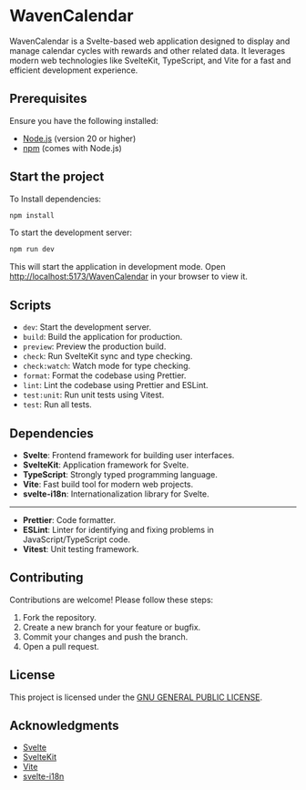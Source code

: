 # WavenCalendar

WavenCalendar is a Svelte-based web application designed to display and manage calendar cycles with rewards and other related data. It leverages modern web technologies like SvelteKit, TypeScript, and Vite for a fast and efficient development experience.

## Prerequisites

Ensure you have the following installed:

- [Node.js](https://nodejs.org/) (version 20 or higher)
- [npm](https://www.npmjs.com/) (comes with Node.js)

## Start the project

To Install dependencies:

```bash
npm install
```

To start the development server:

```bash
npm run dev
```

This will start the application in development mode. Open [http://localhost:5173/WavenCalendar](http://localhost:5173/WavenCalendar) in your browser to view it.

## Scripts

- `dev`: Start the development server.
- `build`: Build the application for production.
- `preview`: Preview the production build.
- `check`: Run SvelteKit sync and type checking.
- `check:watch`: Watch mode for type checking.
- `format`: Format the codebase using Prettier.
- `lint`: Lint the codebase using Prettier and ESLint.
- `test:unit`: Run unit tests using Vitest.
- `test`: Run all tests.

## Dependencies

- **Svelte**: Frontend framework for building user interfaces.
- **SvelteKit**: Application framework for Svelte.
- **TypeScript**: Strongly typed programming language.
- **Vite**: Fast build tool for modern web projects.
- **svelte-i18n**: Internationalization library for Svelte.

---

- **Prettier**: Code formatter.
- **ESLint**: Linter for identifying and fixing problems in JavaScript/TypeScript code.
- **Vitest**: Unit testing framework.

## Contributing

Contributions are welcome! Please follow these steps:

1. Fork the repository.
2. Create a new branch for your feature or bugfix.
3. Commit your changes and push the branch.
4. Open a pull request.

## License

This project is licensed under the [GNU GENERAL PUBLIC LICENSE](LICENSE).

## Acknowledgments

- [Svelte](https://svelte.dev/)
- [SvelteKit](https://kit.svelte.dev/)
- [Vite](https://vitejs.dev/)
- [svelte-i18n](https://github.com/kaisermann/svelte-i18n)

